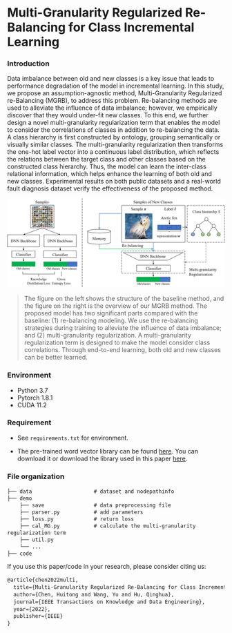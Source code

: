 # Multi-Granularity Regularized Re-Balancing for Class Incremental Learning

### Introduction

Data imbalance between old and new classes is a key issue that leads to performance degradation of the model in incremental learning. In this study, we propose an assumption-agnostic method, Multi-Granularity Regularized re-Balancing (MGRB), to address this problem. Re-balancing methods are used to alleviate the influence of data imbalance; however, we empirically discover that they would under-fit new classes. To this end, we further design a novel multi-granularity regularization term that enables the model to consider the correlations of classes in addition to re-balancing the data. A class hierarchy is first constructed by ontology, grouping semantically or visually similar classes. The multi-granularity regularization then transforms the one-hot label vector into a continuous label distribution, which reflects the relations between the target class and other classes based on the constructed class hierarchy. Thus, the model can learn the inter-class relational information, which helps enhance the learning of both old and new classes. Experimental results on both public datasets and a real-world fault diagnosis dataset verify the effectiveness of the proposed method. 



![model_v9](./img/model_v9.png)



> The figure on the left shows the structure of the baseline method, and the figure on the right is the overview of our MGRB method. The proposed model has two significant parts compared with the baseline: (1) re-balancing modeling. We use the re-balancing strategies during training to alleviate the influence of data imbalance; and (2) multi-granularity regularization. A multi-granularity regularization term is designed to make the model consider class correlations. Through end-to-end learning, both old and new classes can be better learned.

### Environment

- Python 3.7
- Pytorch 1.8.1
- CUDA 11.2

### Requirement

+ See `requirements.txt` for environment.

+ The pre-trained word vector library can be found [here](https://code.google.com/archive/p/word2vec/). You can download it or download the library used in this paper [here](https://drive.google.com/file/d/1xZEbpkDXZF_rlH9hBIq-WE_RQ5sNg3hp/view?usp=sharing).

### File organization

```
├── data                    # dataset and nodepathinfo
├── demo
    ├── save                # data preprocessing file
    ├── parser.py           # add parameters
    ├── loss.py             # return loss
    ├── cal_MG.py           # calculate the multi-granularity regularization term
    ├── util.py             
    └── ...
├── code
```



If you use this paper/code in your research, please consider citing us:

~~~txt
@article{chen2022multi,
  title={Multi-Granularity Regularized Re-Balancing for Class Incremental Learning},
  author={Chen, Huitong and Wang, Yu and Hu, Qinghua},
  journal={IEEE Transactions on Knowledge and Data Engineering},
  year={2022},
  publisher={IEEE}
}
~~~

